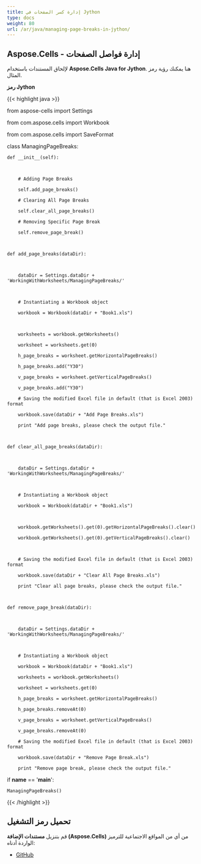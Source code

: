 ```yaml
---
title: إدارة كسر الصفحات في Jython
type: docs
weight: 80
url: /ar/java/managing-page-breaks-in-jython/
---
```


## **Aspose.Cells - إدارة فواصل الصفحات**
لإلحاق المستندات باستخدام **Aspose.Cells Java for Jython**. هنا يمكنك رؤية رمز المثال.

**رمز Jython**

{{< highlight java >}}

 from aspose-cells import Settings

from com.aspose.cells import Workbook

from com.aspose.cells import SaveFormat


class ManagingPageBreaks:

    def __init__(self):



        # Adding Page Breaks

        self.add_page_breaks()

        # Clearing All Page Breaks

        self.clear_all_page_breaks()

        # Removing Specific Page Break

        self.remove_page_break()



    def add_page_breaks(dataDir):



        dataDir = Settings.dataDir + 'WorkingWithWorksheets/ManagingPageBreaks/'



        # Instantiating a Workbook object

        workbook = Workbook(dataDir + "Book1.xls")



        worksheets = workbook.getWorksheets()

        worksheet = worksheets.get(0)

        h_page_breaks = worksheet.getHorizontalPageBreaks()

        h_page_breaks.add("Y30")

        v_page_breaks = worksheet.getVerticalPageBreaks()

        v_page_breaks.add("Y30")

        # Saving the modified Excel file in default (that is Excel 2003) format

        workbook.save(dataDir + "Add Page Breaks.xls")

        print "Add page breaks, please check the output file."



    def clear_all_page_breaks(dataDir):



        dataDir = Settings.dataDir + 'WorkingWithWorksheets/ManagingPageBreaks/'



        # Instantiating a Workbook object

        workbook = Workbook(dataDir + "Book1.xls")



        workbook.getWorksheets().get(0).getHorizontalPageBreaks().clear()

        workbook.getWorksheets().get(0).getVerticalPageBreaks().clear()



        # Saving the modified Excel file in default (that is Excel 2003) format

        workbook.save(dataDir + "Clear All Page Breaks.xls")

        print "Clear all page breaks, please check the output file."



    def remove_page_break(dataDir):



        dataDir = Settings.dataDir + 'WorkingWithWorksheets/ManagingPageBreaks/'



        # Instantiating a Workbook object

        workbook = Workbook(dataDir + "Book1.xls")

        worksheets = workbook.getWorksheets()

        worksheet = worksheets.get(0)

        h_page_breaks = worksheet.getHorizontalPageBreaks()

        h_page_breaks.removeAt(0)

        v_page_breaks = worksheet.getVerticalPageBreaks()

        v_page_breaks.removeAt(0)

        # Saving the modified Excel file in default (that is Excel 2003) format

        workbook.save(dataDir + "Remove Page Break.xls")

        print "Remove page break, please check the output file."



if __name__ == '__main__':        

    ManagingPageBreaks()

{{< /highlight >}}
## **تحميل رمز التشغيل**
قم بتنزيل **مستندات الإضافة (Aspose.Cells)** من أي من المواقع الاجتماعية للترميز الواردة أدناه:

- [GitHub](https://github.com/asposewords/Aspose_Words_Java/releases/tag/Aspose.Words_Java_for_Jython-v1.0.0)
